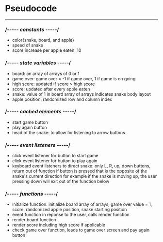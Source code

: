 # Pseudocode

---

### /_----- constants -----_/

- color{snake, board, and apple}
- speed of snake
- score increase per apple eaten: 10

### /_----- state variables -----_/

- board: an array of arrays of 0 or 1
- game over: game over = -1 if game over, 1 if game is on going
- high score: updated if score > high score
- score: updated after every apple eaten
- snake: value of 1 in board array of arrays indicates snake body layout
- apple position: randomized row and column index

### /_----- cached elements -----_/

- start game button
- play again button
- head of the snake: to allow for listening to arrow buttons

### /_----- event listeners -----_/

- click event listener for button to start game
- click event listener for button to play again
- keyboard event listeners to direct snake: only L, R, up, down buttons, return out of function if button is pressed that is the opposite of the snake's current direction for example if the snake is moving up, the user pressing down will exit out of the function below

### /_----- functions -----_/

- initialize function: initialize board array of arrays, game over value = 1, score, randomized apple position, snake starting position
- event function in reponse to the user, calls render function
- render board function
- render score including high score if applicable
- check game over function, leads to game over screen and pay again button
